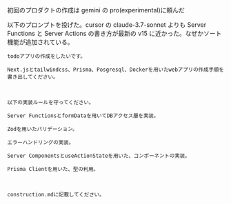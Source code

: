 初回のプロダクトの作成は gemini の pro(experimental)に頼んだ

以下のプロンプトを投げた。cursor の claude-3.7-sonnet よりも Server Functions と Server Actions の書き方が最新の v15 に近かった。なぜかソート機能が追加されている。

```
todoアプリの作成をしたいです。

Next.jsとtailwindcss、Prisma、Posgresql、Dockerを用いたwebアプリの作成手順を書き出してください。



以下の実装ルールを守ってください。

Server FunctionsとformDataを用いてDBアクセス層を実装。

Zodを用いたバリデーション。

エラーハンドリングの実装。

Server ComponentsとuseActionStateを用いた、コンポーネントの実装。

Prisma Clientを用いた、型の利用。



construction.mdに記載してください。
```
